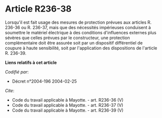 # Article R236-38

Lorsqu'il est fait usage des mesures de protection prévues aux articles R. 236-36 ou R. 236-37, mais que des nécessités
impérieuses conduisent à soumettre le matériel électrique à des conditions d'influences externes plus sévères que celles
prévues par le constructeur, une protection complémentaire doit être assurée soit par un dispositif différentiel de coupure à
haute sensibilité, soit par l'application des dispositions de l'article R. 236-39.

**Liens relatifs à cet article**

_Codifié par_:

  - Décret n°2004-196 2004-02-25

_Cite_:

  - Code du travail applicable à Mayotte. - art. R236-36 (V)
  - Code du travail applicable à Mayotte. - art. R236-37 (V)
  - Code du travail applicable à Mayotte. - art. R236-39 (V)
